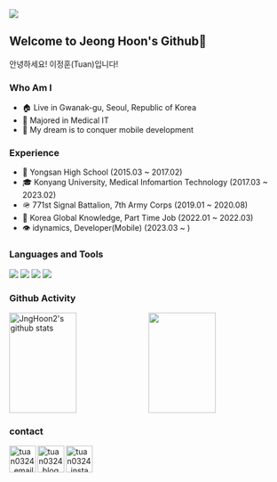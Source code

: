 <img src="https://capsule-render.vercel.app/api?type=waving&color=auto&height=300&section=header&text=JngHoon's%20github&fontSize=90&animation=fadeIn&fontAlignY=38&desc=Tuan0324&descAlignY=53&descAlign=88"/>

##  Welcome&nbsp;to&nbsp;Jeong&nbsp;Hoon's&nbsp;Github👋
안녕하세요! 이정훈(Tuan)입니다!

### Who Am I
- 🏠 Live in Gwanak-gu, Seoul, Republic of Korea
- 🥇 Majored in Medical IT
- 📱 My dream is to conquer mobile development 

### Experience
- 🏫 Yongsan High School (2015.03 ~ 2017.02)
- 🎓 Konyang University, Medical Infomartion Technology (2017.03 ~ 2023.02)
- 🪖 771st Signal Battalion, 7th Army Corps (2019.01 ~ 2020.08)
- 📖 Korea Global Knowledge, Part Time Job (2022.01 ~ 2022.03)
- 👁️ idynamics, Developer(Mobile) (2023.03 ~ )

### Languages and Tools
<img src="https://img.shields.io/badge/Android-34A853?style=flat-square&logo=Android&logoColor=white"/> </t>
<img src="https://img.shields.io/badge/iOS-000000?style=flat-square&logo=Apple&logoColor=white"/>
<img src="https://img.shields.io/badge/Kotlin-7F52FF?style=flat-square&logo=Kotlin&logoColor=white"/>
<img src="https://img.shields.io/badge/Swift-F05138?style=flat-square&logo=Swift&logoColor=white"/>


### Github Activity
<div style="display: flex, height:180px">
<a href="https://github.com/JngHoon2"><img align="center" style="width: 49%; height: 180px;" src="https://github-readme-stats.vercel.app/api?username=JngHoon2&show_icons=true&include_all_commits=true&theme=nord&hide_border=true" alt="JngHoon2's github stats" /></a>
<a href="https://github.com/JngHoon2"><img align="center" style="width: 49%; height: 180px;" src="https://github-readme-stats.vercel.app/api/top-langs/?username=JngHoon2&layout=compact&theme=nord&hide_border=true" /></a>
</div>

### contact
[<img align="left" alt="tuan0324_email" width="48" src="https://img.icons8.com/emoji/48/e-mail.png" />][email]
[<img align="left" alt="tuan0324_blog" width="48px" src="https://img.icons8.com/color/48/000000/blog.png" />][blog]
[<img align="left" alt="tuan0324_instagram" width="48px" src="https://img.icons8.com/color/48/000000/instagram-new--v2.png" />][instagram]

[email]: https://matilto:jhmh0226@gmail.com
[blog]: https://velog.io/@jnghoon_2
[instagram]: https://instagram.com/jnghoon_2

<!-- 
[<img align="left" alt="SOKURI_CODE | LinkedIn" width="48px" src="https://img.icons8.com/color/48/000000/linkedin.png" />][linkedin]
[linkedin]: https://linkedin.com/in/
-->
